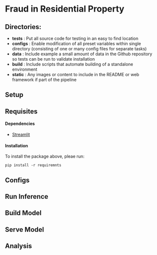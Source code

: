 # Fraud in Residential Property


## Directories:
- **tests** : Put all source code for testing in an easy to find location
- **configs** : Enable modification of all preset variables within single directory (consisting of one or many config files for separate tasks)
- **data** : Include example a small amount of data in the Github repository so tests can be run to validate installation
- **build** : Include scripts that automate building of a standalone environment
- **static** : Any images or content to include in the README or web framework if part of the pipeline

## Setup

## Requisites

#### Dependencies

- [Streamlit](streamlit.io)

#### Installation
To install the package above, pleae run:
```shell
pip install -r requiremnts
```
## Configs

## Run Inference

## Build Model

## Serve Model

## Analysis
